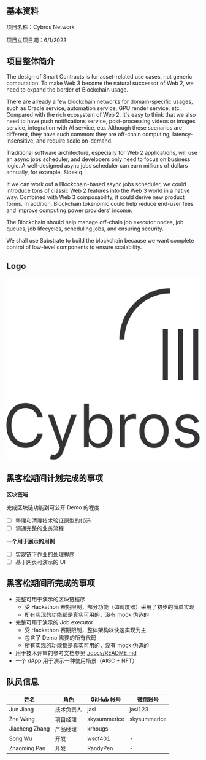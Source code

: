 ## 基本资料

项目名称：Cybros Network

项目立项日期：6/1/2023

## 项目整体简介

The design of Smart Contracts is for asset-related use cases, not generic computation. To make Web 3 become the natural successor of Web 2, we need to expand the border of Blockchain usage.

There are already a few blockchain networks for domain-specific usages, such as Oracle service, automation service, GPU render service, etc.
Compared with the rich ecosystem of Web 2, it's easy to think that we also need to have push notifications service, post-processing videos or images service, integration with AI service, etc.
Although these scenarios are different, they have such common: they are off-chain computing, latency-insensitive, and require scale on-demand.

Traditional software architecture, especially for Web 2 applications, will use an async jobs scheduler, and developers only need to focus on business logic. A well-designed async jobs scheduler can earn millions of dollars annually, for example, Sidekiq.

If we can work out a Blockchain-based async jobs scheduler, we could introduce tons of classic Web 2 features into the Web 3 world in a native way. Combined with Web 3 composability, it could derive new product forms.
In addition, Blockchain tokenomic could help reduce end-user fees and improve computing power providers' income.

The Blockchain should help manage off-chain job executor nodes, job queues, job lifecycles, scheduling jobs, and ensuring security.

We shall use Substrate to build the blockchain because we want complete control of low-level components to ensure scalability.

## Logo

![Cybros Network logo](./docs/logo.png)

## 黑客松期间计划完成的事项

**区块链端**

完成区块链功能到可公开 Demo 的程度

- [ ] 整理和清理技术验证原型的代码
- [ ] 调通完整的业务流程

**一个用于展示的用例**

- [ ] 实现链下作业的处理程序
- [ ] 基于网页可演示的 UI

## 黑客松期间所完成的事项

- 完整可用于演示的区块链程序
  - 受 Hackathon 赛期限制，部分功能（如调度器）采用了初步的简单实现
  - 所有实现的功能都是真实可用的，没有 mock 伪造的
- 完整可用于演示的 Job executor
  - 受 Hackathon 赛期限制，整体架构以快速实现为主
  - 包含了 Demo 需要的所有代码
  - 所有实现的功能都是真实可用的，没有 mock 伪造的
- 用于技术评审的参考文档参见 [./docs/README.md](./docs/README.md)
- 一个 dApp 用于演示一种使用场景（AIGC + NFT）

## 队员信息

| 姓名        | 角色         | GitHub 帐号  | 微信账号     |
| ----------- | ----------- | ----------- | ----------- |
| Jun Jiang      | 技术负责人  | jasl   | jasl123   |
| Zhe Wang       | 项目经理   | skysummerice | skysummerice  |
| Jiacheng Zhang | 产品经理   | krhougs  | - |
| Song Wu        | 开发        | wsof401 | -   |
| Zhaoming Pan   | 开发        | RandyPen | -   |
